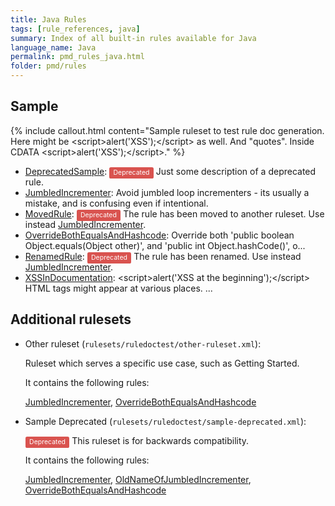 ```yaml
---
title: Java Rules
tags: [rule_references, java]
summary: Index of all built-in rules available for Java
language_name: Java
permalink: pmd_rules_java.html
folder: pmd/rules
---
```

## Sample

{% include callout.html content="Sample ruleset to test rule doc generation.  Here might be &lt;script&gt;alert('XSS');&lt;/script&gt; as well. And &quot;quotes&quot;.  Inside CDATA &lt;script&gt;alert('XSS');&lt;/script&gt;." %}

*   [DeprecatedSample](pmd_rules_java_sample.html#deprecatedsample): <span style="border-radius: 0.25em; color: #fff; padding: 0.2em 0.6em 0.3em; display: inline; background-color: #d9534f; font-size: 75%;">Deprecated</span> Just some description of a deprecated rule.
*   [JumbledIncrementer](pmd_rules_java_sample.html#jumbledincrementer): Avoid jumbled loop incrementers - its usually a mistake, and is confusing even if intentional.
*   [MovedRule](pmd_rules_java_sample.html#movedrule): <span style="border-radius: 0.25em; color: #fff; padding: 0.2em 0.6em 0.3em; display: inline; background-color: #d9534f; font-size: 75%;">Deprecated</span> The rule has been moved to another ruleset. Use instead [JumbledIncrementer](pmd_rules_java_sample2.html#jumbledincrementer).
*   [OverrideBothEqualsAndHashcode](pmd_rules_java_sample.html#overridebothequalsandhashcode): Override both 'public boolean Object.equals(Object other)', and 'public int Object.hashCode()', o...
*   [RenamedRule](pmd_rules_java_sample.html#renamedrule): <span style="border-radius: 0.25em; color: #fff; padding: 0.2em 0.6em 0.3em; display: inline; background-color: #d9534f; font-size: 75%;">Deprecated</span> The rule has been renamed. Use instead [JumbledIncrementer](pmd_rules_java_sample.html#jumbledincrementer).
*   [XSSInDocumentation](pmd_rules_java_sample.html#xssindocumentation): &lt;script&gt;alert('XSS at the beginning');&lt;/script&gt; HTML tags might appear at various places.        ...

## Additional rulesets

*   Other ruleset (`rulesets/ruledoctest/other-ruleset.xml`):

    Ruleset which serves a specific use case, such as Getting Started.

    It contains the following rules:

    [JumbledIncrementer](pmd_rules_java_sample.html#jumbledincrementer), [OverrideBothEqualsAndHashcode](pmd_rules_java_sample.html#overridebothequalsandhashcode)

*   Sample Deprecated (`rulesets/ruledoctest/sample-deprecated.xml`):

    <span style="border-radius: 0.25em; color: #fff; padding: 0.2em 0.6em 0.3em; display: inline; background-color: #d9534f; font-size: 75%;">Deprecated</span>  This ruleset is for backwards compatibility.

    It contains the following rules:

    [JumbledIncrementer](pmd_rules_java_sample.html#jumbledincrementer), [OldNameOfJumbledIncrementer](pmd_rules_java_sample.html#jumbledincrementer), [OverrideBothEqualsAndHashcode](pmd_rules_java_sample.html#overridebothequalsandhashcode)


